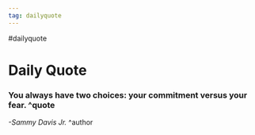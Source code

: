 ```yaml
---
tag: dailyquote
---
```


#dailyquote

# Daily Quote

### You always have two choices: your commitment versus your fear. ^quote
*-Sammy Davis Jr.* ^author
